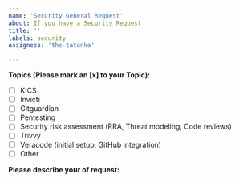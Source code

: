 ```yaml
---
name: 'Security General Request'
about: If you have a Security Request
title: ''
labels: security
assignees: 'the-tatanka'

---
```


**Topics (Please mark an [x] to your Topic):**
- [ ] KICS
- [ ] Invicti
- [ ] Gitguardian
- [ ] Pentesting
- [ ] Security risk assessment (RRA, Threat modeling, Code reviews)
- [ ] Trivvy
- [ ] Veracode (initial setup, GitHub integration)
- [ ] Other

**Please describe your of request:**